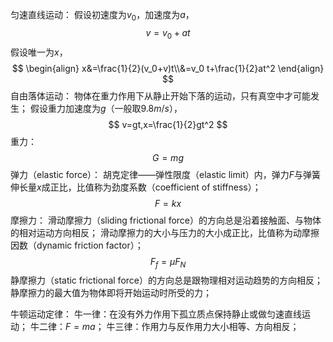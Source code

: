 匀速直线运动：
	假设初速度为$v_0$，加速度为$a$，
$$
v=v_0+at
$$
	假设唯一为$x$，
$$
\begin{align}
x&=\frac{1}{2}(v_0+v)t\\&=v_0 t+\frac{1}{2}at^2
\end{align}
$$
自由落体运动：
	物体在重力作用下从静止开始下落的运动，只有真空中才可能发生；
	假设重力加速度为$g$（一般取9.8$m/s$），
$$
v=gt,x=\frac{1}{2}gt^2
$$
重力：
$$
G=mg
$$
弹力（elastic force）：
	胡克定律——弹性限度（elastic limit）内，弹力$F$与弹簧伸长量$x$成正比，比值称为劲度系数（coefficient of stiffness）；
$$
F=kx
$$
摩擦力：
	滑动摩擦力（sliding frictional force）的方向总是沿着接触面、与物体的相对运动方向相反；
	滑动摩擦力的大小与压力的大小成正比，比值称为动摩擦因数（dynamic friction factor）；
$$
F_f=\mu F_N
$$
	静摩擦力（static frictional force）的方向总是跟物理相对运动趋势的方向相反；
	静摩擦力的最大值为物体即将开始运动时所受的力；

牛顿运动定律：
	牛一律：在没有外力作用下孤立质点保持静止或做匀速直线运动；
	牛二律：$F=ma$；
	牛三律：作用力与反作用力大小相等、方向相反；